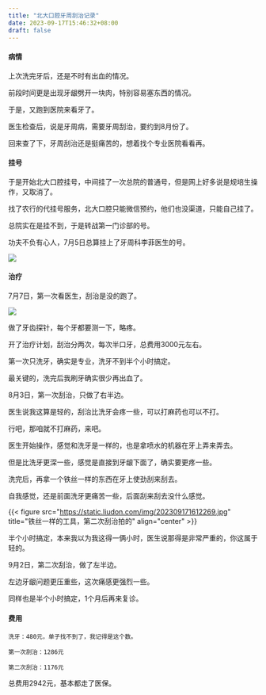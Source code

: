 ```yaml
---
title: "北大口腔牙周刮治记录"
date: 2023-09-17T15:46:32+08:00
draft: false
---
```


#### 病情

上次洗完牙后，还是不时有出血的情况。

前段时间更是出现牙龈劈开一块肉，特别容易塞东西的情况。

于是，又跑到医院来看牙了。

医生检查后，说是牙周病，需要牙周刮治，要约到8月份了。

回来查了下，牙周刮治还是挺痛苦的，想着找个专业医院看看再。

#### 挂号

于是开始北大口腔挂号，中间挂了一次总院的普通号，但是网上好多说是规培生操作，又取消了。

找了农行的代挂号服务，北大口腔只能微信预约，他们也没渠道，只能自己挂了。

总院实在是挂不到，于是转战第一门诊部的号。

功夫不负有心人，7月5日总算挂上了牙周科李菲医生的号。

![](https://static.liudon.com/img/202309171559362.jpg)

#### 治疗

7月7日，第一次看医生，刮治是没的跑了。

![](https://static.liudon.com/img/202309171603897.jpg)

做了牙齿探针，每个牙都要测一下，略疼。

开了治疗计划，刮治分两次，每次半口牙，总费用3000元左右。

第一次只洗牙，确实是专业，洗牙不到半个小时搞定。

最关键的，洗完后我刷牙确实很少再出血了。

8月3日，第一次刮治，只做了右半边。

医生说我这算是轻的，刮治比洗牙会疼一些，可以打麻药也可以不打。

行吧，那咱就不打麻药，来吧。

医生开始操作，感觉和洗牙是一样的，也是拿喷水的机器在牙上弄来弄去。

但是比洗牙更深一些，感觉是直接到牙龈下面了，确实要更疼一些。

洗完后，再拿一个铁丝一样的东西在牙上使劲刮来刮去。

自我感觉，还是前面洗牙更痛苦一些，后面刮来刮去没什么感觉。

{{< figure src="https://static.liudon.com/img/202309171612269.jpg" title="铁丝一样的工具，第二次刮治拍的" align="center" >}}

半个小时搞定，本来我以为我这得一俩小时，医生说那得是非常严重的，你这属于轻的。

9月2日，第二次刮治，做了左半边。

左边牙龈问题更压重些，这次痛感更强烈一些。

同样也是半个小时搞定，1个月后再来复诊。

#### 费用

```
洗牙：480元，单子找不到了，我记得是这个数。

第一次刮治：1286元

第二次刮治：1176元
```

总费用2942元，基本都走了医保。